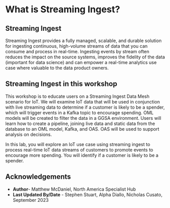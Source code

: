 # What is Streaming Ingest?

## Streaming Ingest

Streaming Ingest provides a fully managed, scalable, and durable solution for ingesting continuous, high-volume streams of data that you can consume and process in real-time. Ingesting events by stream often reduces the impact on the source systems, improves the fidelity of the data (important for data science) and can empower a real-time analytics use case where valuable to the data product owners.

## Streaming Ingest in this workshop

This workshop is to educate users on a Streaming Ingest Data Mesh scenario for IoT. We will examine IoT data that will be used in conjunction with live streaming data to determine if a customer is likely to be a spender, which will trigger events in a Kafka topic to encourage spending. OML models will be created to filter the data in a GGSA environment. Users will learn how to create a pipeline, joining live data and static data from the database to an OML model, Kafka, and OAS. OAS will be used to support analysis on decisions.

In this lab, you will explore an IoT use case using streaming ingest to process real-time IoT data streams of customers to promote events to encourage more spending. You will identify if a customer is likely to be a spender.

## Acknowledgements

- **Author**- Matthew McDaniel, North America Specialist Hub
- **Last Updated By/Date** - Stephen Stuart, Alpha Diallo, Nicholas Cusato, September 2023
